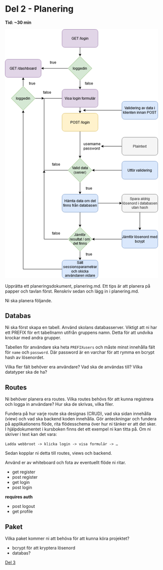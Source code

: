 # Del 2 - Planering

**Tid: ~30 min**

![flöde](inlog.sv.png)

Upprätta ett planeringsdokument, planering.md.
Ett tips är att planera på papper och tavlan först. Renskriv sedan och lägg in i planering.md.

Ni ska planera följande.

## Databas

Ni ska först skapa en tabell. Använd skolans databasserver.
Viktigt att ni har ett PREFIX för ert tabellnamn utifrån gruppens namn. Detta för att undvika krockar med andra grupper.

Tabellen för användare ska heta ```PREFIXusers``` och måste minst innehålla fält för ```name``` och ```password```. Där password är en varchar för att rymma en bcrypt hash av lösenordet.

Vilka fler fält behöver era användare? Vad ska de användas till? Vilka datatyper ska de ha?

## Routes

Ni behöver planera era routes. Vilka routes behövs för att kunna registrera och logga in användare? Hur ska de skrivas, vilka filer.

Fundera på hur varje route ska designas (CRUD), vad ska sidan innehålla (view) och vad ska backend koden innehålla. Gör anteckningar och fundera på applikationens flöde, rita flödesschema över hur ni tänker er att det sker. I hjälpdokumentet i kursboken finns det ett exempel ni kan titta på.
Om ni skriver i text kan det vara:

```Ladda webbroot -> klicka login -> visa formulär -> …```

Sedan kopplar ni detta till routes, views och backend.

Använd er av whiteboard och fota av eventuellt flöde ni ritar.

* get register
* post register
* get login
* post login

**requires auth**
* post logout
* get profile

## Paket

Vilka paket kommer ni att behöva för att kunna köra projektet?

* bcrypt för att kryptera lösenord
* databas?

[Del 3](del3.md)
